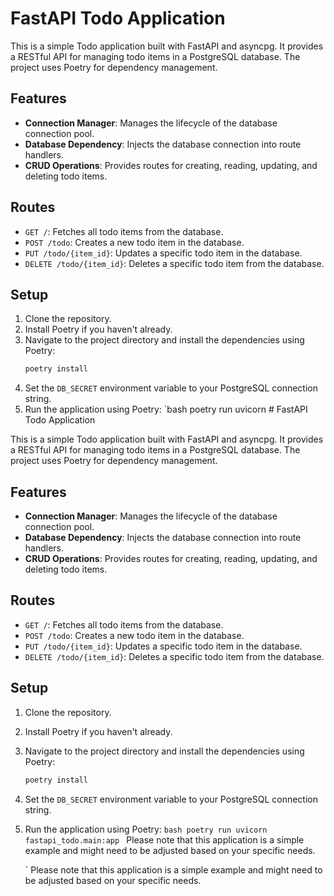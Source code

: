 # FastAPI Todo Application

This is a simple Todo application built with FastAPI and asyncpg. It provides a RESTful API for managing todo items in a PostgreSQL database. The project uses Poetry for dependency management.

## Features

- **Connection Manager**: Manages the lifecycle of the database connection pool.
- **Database Dependency**: Injects the database connection into route handlers.
- **CRUD Operations**: Provides routes for creating, reading, updating, and deleting todo items.

## Routes

- `GET /`: Fetches all todo items from the database.
- `POST /todo`: Creates a new todo item in the database.
- `PUT /todo/{item_id}`: Updates a specific todo item in the database.
- `DELETE /todo/{item_id}`: Deletes a specific todo item from the database.

## Setup

1. Clone the repository.
2. Install Poetry if you haven't already.
3. Navigate to the project directory and install the dependencies using Poetry:
   ```bash
   poetry install
   ```
4. Set the `DB_SECRET` environment variable to your PostgreSQL connection string.
5. Run the application using Poetry:
   `bash
    poetry run uvicorn # FastAPI Todo Application

This is a simple Todo application built with FastAPI and asyncpg. It provides a RESTful API for managing todo items in a PostgreSQL database. The project uses Poetry for dependency management.

## Features

- **Connection Manager**: Manages the lifecycle of the database connection pool.
- **Database Dependency**: Injects the database connection into route handlers.
- **CRUD Operations**: Provides routes for creating, reading, updating, and deleting todo items.

## Routes

- `GET /`: Fetches all todo items from the database.
- `POST /todo`: Creates a new todo item in the database.
- `PUT /todo/{item_id}`: Updates a specific todo item in the database.
- `DELETE /todo/{item_id}`: Deletes a specific todo item from the database.

## Setup

1. Clone the repository.
2. Install Poetry if you haven't already.
3. Navigate to the project directory and install the dependencies using Poetry:
   ```bash
   poetry install
   ```
4. Set the `DB_SECRET` environment variable to your PostgreSQL connection string.
5. Run the application using Poetry:
   `bash
 poetry run uvicorn fastapi_todo.main:app
 `
   Please note that this application is a simple example and might need to be adjusted based on your specific needs.

    `
   Please note that this application is a simple example and might need to be adjusted based on your specific needs.
